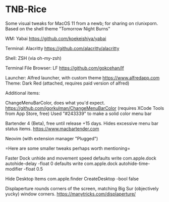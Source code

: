 # TNB-Rice
Some visual tweaks for MacOS 11 from a newb; for sharing on r/unixporn. Based on the shell theme "Tomorrow Night Burns"

WM: Yabai
https://github.com/koekeishiya/yabai

Terminal: Alacritty
https://github.com/alacritty/alacritty

Shell: ZSH (via oh-my-zsh)

Terminal File Browser: LF
https://github.com/gokcehan/lf

Launcher: Alfred launcher, with custom theme
https://www.alfredapp.com
Theme: Dark Red (attached, requires paid version of alfred)

Additional items: 

ChangeMenuBarColor, does what you'd expect.
https://github.com/igorkulman/ChangeMenuBarColor
(requires XCode Tools from App Store, free) 
Used "#243339" to make a solid color menu bar

Bartender 4 (Beta), free until release +15 days. Hides excessive menu bar status items. 
https://www.macbartender.com


Neovim (with extension manager "Plugged")

=Here are some smaller tweaks perhaps worth mentioning=

Faster Dock unhide and movement speed
defaults write com.apple.dock autohide-delay -float 0
defaults write com.apple.dock autohide-time-modifier -float 0.5

Hide Desktop Items
com.apple.finder CreateDesktop -bool false

Displaperture rounds corners of the screen, matching Big Sur (objectively yucky) window corners.
https://manytricks.com/displaperture/
